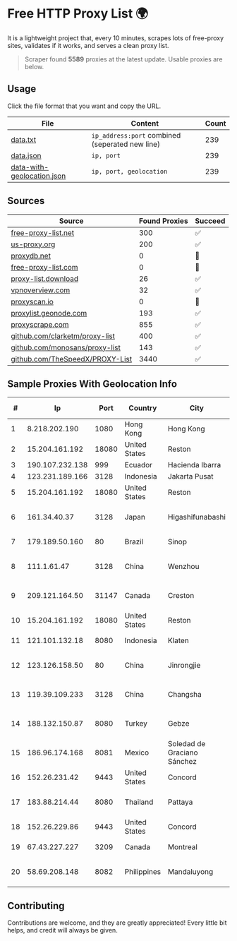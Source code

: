 
# Free HTTP Proxy List 🌍

It is a lightweight project that, every 10 minutes, scrapes lots of free-proxy sites, validates if it works, and serves a clean proxy list.


> Scraper found **5589** proxies at the latest update. Usable proxies are below.

## Usage

Click the file format that you want and copy the URL.


|File|Content|Count|
|----|-------|-----|
|[data.txt](https://raw.githubusercontent.com/themiralay/Proxy-List-World/master/data.txt)|`ip_address:port` combined (seperated new line)|239|
|[data.json](https://raw.githubusercontent.com/themiralay/Proxy-List-World/master/data.json)|`ip, port`|239|
|[data-with-geolocation.json](https://raw.githubusercontent.com/themiralay/Proxy-List-World/master/data-with-geolocation.json)|`ip, port, geolocation`|239|

## Sources

|Source|Found Proxies|Succeed|
|------|-------------|-------|
|[free-proxy-list.net](https://free-proxy-list.net)|300|✅|
|[us-proxy.org](https://www.us-proxy.org)|200|✅|
|[proxydb.net](http://proxydb.net)|0|🚫|
|[free-proxy-list.com](https://free-proxy-list.com/?page=&port=&type%5B%5D=http&type%5B%5D=https&up_time=0&search=Search)|0|🚫|
|[proxy-list.download](https://www.proxy-list.download/HTTP)|26|✅|
|[vpnoverview.com](https://vpnoverview.com/privacy/anonymous-browsing/free-proxy-servers)|32|✅|
|[proxyscan.io](https://www.proxyscan.io)|0|🚫|
|[proxylist.geonode.com](https://proxylist.geonode.com/api/proxy-list?limit=300&page=1&sort_by=lastChecked&sort_type=desc&protocols=http,https)|193|✅|
|[proxyscrape.com](https://api.proxyscrape.com/v2/?request=displayproxies&protocol=http&timeout=10000&country=all&ssl=all&anonymity=all)|855|✅|
|[github.com/clarketm/proxy-list](https://raw.githubusercontent.com/clarketm/proxy-list/master/proxy-list-raw.txt)|400|✅|
|[github.com/monosans/proxy-list](https://raw.githubusercontent.com/monosans/proxy-list/main/proxies/http.txt)|143|✅|
|[github.com/TheSpeedX/PROXY-List](https://raw.githubusercontent.com/TheSpeedX/PROXY-List/master/http.txt)|3440|✅|


## Sample Proxies With Geolocation Info

|#|Ip|Port|Country|City|Internet Service Provider|
|-|--|----|-------|----|-------------------------|
|1|8.218.202.190|1080|Hong Kong|Hong Kong|Alibaba (US) Technology Co., Ltd.|
|2|15.204.161.192|18080|United States|Reston|OVH SAS|
|3|190.107.232.138|999|Ecuador|Hacienda Ibarra|CINECABLE TV|
|4|123.231.189.166|3128|Indonesia|Jakarta Pusat|LINTASARTA|
|5|15.204.161.192|18080|United States|Reston|OVH SAS|
|6|161.34.40.37|3128|Japan|Higashifunabashi|NTT PC Communications, Inc.|
|7|179.189.50.160|80|Brazil|Sinop|Avato Tecnologia S.A|
|8|111.1.61.47|3128|China|Wenzhou|China Mobile communications corporation|
|9|209.121.164.50|31147|Canada|Creston|TELUS Communications Inc.|
|10|15.204.161.192|18080|United States|Reston|OVH SAS|
|11|121.101.132.18|8080|Indonesia|Klaten|PT SELARAS CITRA TERABIT|
|12|123.126.158.50|80|China|Jinrongjie|China Unicom Beijing Province Network|
|13|119.39.109.233|3128|China|Changsha|CNC Group CHINA169 Hunan Province Network|
|14|188.132.150.87|8080|Turkey|Gebze|Guneydogu Telekom int.bil. ve ilt. hiz. tic. ltd. sti.|
|15|186.96.174.168|8081|Mexico|Soledad de Graciano Sánchez|Total Play Telecomunicaciones SA De CV|
|16|152.26.231.42|9443|United States|Concord|MCNC|
|17|183.88.214.44|8080|Thailand|Pattaya|Triple T Broadband Public Company Limited|
|18|152.26.229.86|9443|United States|Concord|MCNC|
|19|67.43.227.227|3209|Canada|Montreal|GloboTech Communications|
|20|58.69.208.148|8082|Philippines|Mandaluyong|Philippine Long Distance Telephone Co.|



## Contributing

Contributions are welcome, and they are greatly appreciated! Every
little bit helps, and credit will always be given.

